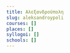 ```yaml
---
title: Αλεξανδρούπολη
slug: aleksandroypoli
courses: []
places: []
syllogoi: []
schools: []
---
```



